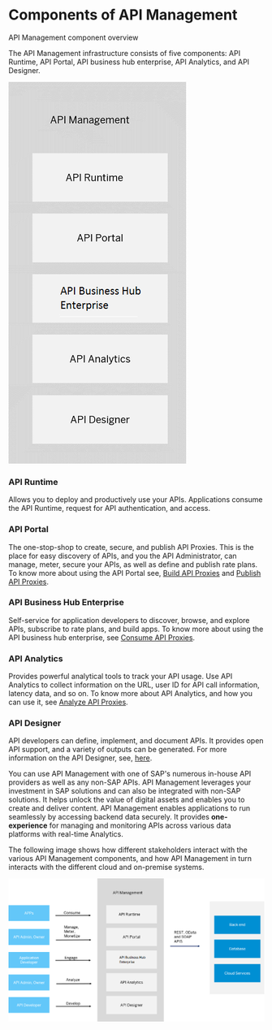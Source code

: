 <!-- loio24f1af0b2f6041d49d0d65b5defb4eb8 -->

# Components of API Management

API Management component overview



The API Management infrastructure consists of five components: API Runtime, API Portal, API business hub enterprise, API Analytics, and API Designer.

![](images/components_api_management_127274b.png)



### API Runtime

Allows you to deploy and productively use your APIs. Applications consume the API Runtime, request for API authentication, and access.



### API Portal

The one-stop-shop to create, secure, and publish API Proxies. This is the place for easy discovery of APIs, and you the API Administrator, can manage, meter, secure your APIs, as well as define and publish rate plans. To know more about using the API Portal see, [Build API Proxies](build-api-proxies-74c042b.md) and [Publish API Proxies](publish-api-proxies-75a4a11.md).



### API Business Hub Enterprise

Self-service for application developers to discover, browse, and explore APIs, subscribe to rate plans, and build apps. To know more about using the API business hub enterprise, see [Consume API Proxies](consume-api-proxies-ea561e4.md).



### API Analytics

Provides powerful analytical tools to track your API usage. Use API Analytics to collect information on the URL, user ID for API call information, latency data, and so on. To know more about API Analytics, and how you can use it, see [Analyze API Proxies](analyze-api-proxies-7712c61.md).



### API Designer

API developers can define, implement, and document APIs. It provides open API support, and a variety of outputs can be generated. For more information on the API Designer, see, [here](https://help.sap.com/viewer/e63fe47de8f84a68b618ed689af9a28b/Cloud/en-US).



You can use API Management with one of SAP's numerous in-house API providers as well as any non-SAP APIs. API Management leverages your investment in SAP solutions and can also be integrated with non-SAP solutions. It helps unlock the value of digital assets and enables you to create and deliver content. API Management enables applications to run seamlessly by accessing backend data securely. It provides **one-experience** for managing and monitoring APIs across various data platforms with real-time Analytics.

The following image shows how different stakeholders interact with the various API Management components, and how API Management in turn interacts with the different cloud and on-premise systems.

![](images/api_sources_686d456.png)

